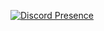 [![Discord Presence](https://lanyard.cnrad.dev/api/1030825343357026350)](https://discord.com/users/1030825343357026350[animated=true])
